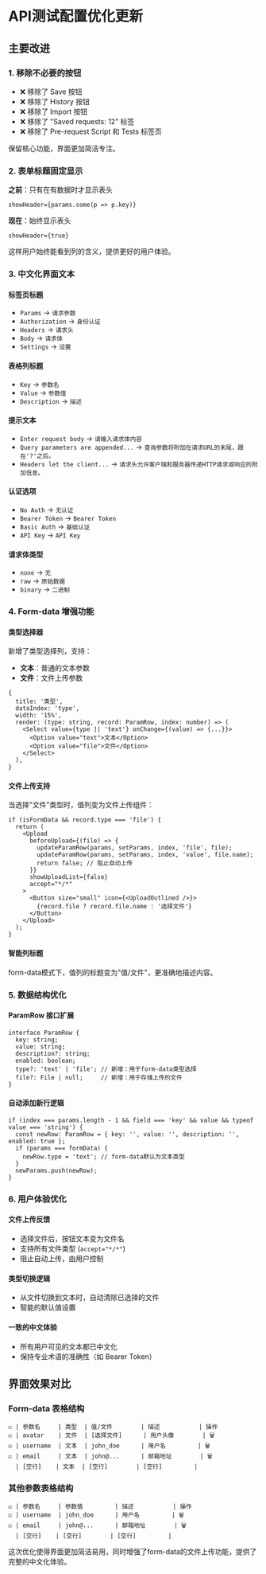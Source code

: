 # API测试配置优化更新

## 主要改进

### 1. 移除不必要的按钮
- ❌ 移除了 Save 按钮
- ❌ 移除了 History 按钮  
- ❌ 移除了 Import 按钮
- ❌ 移除了 "Saved requests: 12" 标签
- ❌ 移除了 Pre-request Script 和 Tests 标签页

保留核心功能，界面更加简洁专注。

### 2. 表单标题固定显示
**之前**：只有在有数据时才显示表头
```tsx
showHeader={params.some(p => p.key)}
```

**现在**：始终显示表头
```tsx
showHeader={true}
```

这样用户始终能看到列的含义，提供更好的用户体验。

### 3. 中文化界面文本

#### 标签页标题
- `Params` → `请求参数`
- `Authorization` → `身份认证`  
- `Headers` → `请求头`
- `Body` → `请求体`
- `Settings` → `设置`

#### 表格列标题
- `Key` → `参数名`
- `Value` → `参数值`
- `Description` → `描述`

#### 提示文本
- `Enter request body` → `请输入请求体内容`
- `Query parameters are appended...` → `查询参数将附加在请求URL的末尾，跟在'?'之后。`
- `Headers let the client...` → `请求头允许客户端和服务器传递HTTP请求或响应的附加信息。`

#### 认证选项
- `No Auth` → `无认证`
- `Bearer Token` → `Bearer Token`
- `Basic Auth` → `基础认证`
- `API Key` → `API Key`

#### 请求体类型
- `none` → `无`
- `raw` → `原始数据`
- `binary` → `二进制`

### 4. Form-data 增强功能

#### 类型选择器
新增了类型选择列，支持：
- **文本**：普通的文本参数
- **文件**：文件上传参数

```tsx
{
  title: '类型',
  dataIndex: 'type',
  width: '15%',
  render: (type: string, record: ParamRow, index: number) => (
    <Select value={type || 'text'} onChange={(value) => {...}}>
      <Option value="text">文本</Option>
      <Option value="file">文件</Option>
    </Select>
  ),
}
```

#### 文件上传支持
当选择"文件"类型时，值列变为文件上传组件：

```tsx
if (isFormData && record.type === 'file') {
  return (
    <Upload
      beforeUpload={(file) => {
        updateParamRow(params, setParams, index, 'file', file);
        updateParamRow(params, setParams, index, 'value', file.name);
        return false; // 阻止自动上传
      }}
      showUploadList={false}
      accept="*/*"
    >
      <Button size="small" icon={<UploadOutlined />}>
        {record.file ? record.file.name : '选择文件'}
      </Button>
    </Upload>
  );
}
```

#### 智能列标题
form-data模式下，值列的标题变为"值/文件"，更准确地描述内容。

### 5. 数据结构优化

#### ParamRow 接口扩展
```tsx
interface ParamRow {
  key: string;
  value: string;
  description?: string;
  enabled: boolean;
  type?: 'text' | 'file'; // 新增：用于form-data类型选择
  file?: File | null;     // 新增：用于存储上传的文件
}
```

#### 自动添加新行逻辑
```tsx
if (index === params.length - 1 && field === 'key' && value && typeof value === 'string') {
  const newRow: ParamRow = { key: '', value: '', description: '', enabled: true };
  if (params === formData) {
    newRow.type = 'text'; // form-data默认为文本类型
  }
  newParams.push(newRow);
}
```

### 6. 用户体验优化

#### 文件上传反馈
- 选择文件后，按钮文本变为文件名
- 支持所有文件类型 (`accept="*/*"`)
- 阻止自动上传，由用户控制

#### 类型切换逻辑
- 从文件切换到文本时，自动清除已选择的文件
- 智能的默认值设置

#### 一致的中文体验
- 所有用户可见的文本都已中文化
- 保持专业术语的准确性（如 Bearer Token）

## 界面效果对比

### Form-data 表格结构
```
☑ | 参数名     | 类型  | 值/文件        | 描述           | 操作
☑ | avatar    | 文件  | [选择文件]      | 用户头像        | 🗑
☑ | username  | 文本  | john_doe      | 用户名         | 🗑  
☑ | email     | 文本  | john@...      | 邮箱地址        | 🗑
  | [空行]    | 文本  | [空行]        | [空行]         |
```

### 其他参数表格结构
```
☑ | 参数名     | 参数值         | 描述           | 操作
☑ | username  | john_doe      | 用户名         | 🗑
☑ | email     | john@...      | 邮箱地址        | 🗑
  | [空行]    | [空行]        | [空行]         |
```

这次优化使得界面更加简洁易用，同时增强了form-data的文件上传功能，提供了完整的中文化体验。
